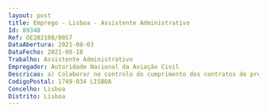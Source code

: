 ```yaml
--- 
layout: post
title: Emprego - Lisboa - Assistente Administrativo
Id: 89348
Ref: OE202108/0057
DataAbertura: 2021-08-03
DataFecho: 2021-08-18
Trabalho: Assistente Administrativo
Empregador: Autoridade Nacional da Aviação Civil
Descricao: a) Colaborar no controlo do cumprimento dos contratos de prestação de serviços existentes b) Desenvolver contato com fornecedores para a obtenção das melhores condições quanto a qualidade, prazos e preços c) Controlar e acompanhar os processos de compra, para garantia do cumprimento das condições acordadas  d) Controlar os stocks existentes e garantir os respetivos níveis mínimos  e) Colaborar no desenvolvimento dos mecanismos adequados para garantia da salvaguarda dos ativos – realização de inventários, contagem de bens e outros  f) Desenvolver iniciativas com vista à operacionalidade das instalações e serviços internos da Autoridade da responsabilidade da unidade orgânica (manutenção de equipamentos, comunicações, segurança de espaços comuns, entre outros)  g) Acompanhar a realização de obras de manutenção corrente e de empreitadas h) Efetuar a assistência técnica das instalações elétricas e dos sistemas de vídeo vigilância i) Registar o consumo efetuado pelas diversas áreas orgânicas da Autoridade e desenvolver os adequados mecanismos de reporte (economato, telecomunicações e outros) j) Assegurar as diversas atividades desenvolvidas pela unidade orgânica, bem como reparações diversas (canalizações, substituição de lâmpadas, ar condicionado), mudanças de pequenos equipamentos e mobiliário, e solicitações diversas.
CodigoPostal: 1749-034 LISBOA
Concelho: Lisboa
Distrito: Lisboa
--- 
```

